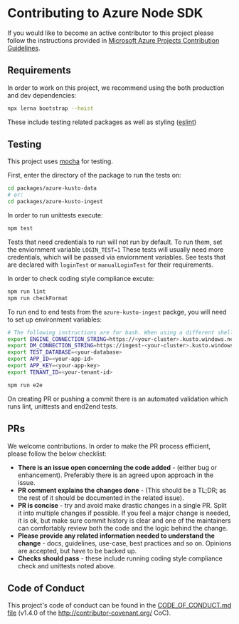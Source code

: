 # Contributing to Azure Node SDK

If you would like to become an active contributor to this project please
follow the instructions provided in [Microsoft Azure Projects Contribution Guidelines](https://azure.github.io/azure-sdk/general_introduction.html).

## Requirements

In order to work on this project, we recommend using the both production and dev dependencies:

```bash
npx lerna bootstrap --hoist
```

These include testing related packages as well as styling ([eslint](https://eslint.org/))

## Testing

This project uses [mocha](https://mochajs.org/) for testing.

First, enter the directory of the package to run the tests on:

```bash
cd packages/azure-kusto-data
# or:
cd packages/azure-kusto-ingest
```

In order to run unittests execute:

```bash
npm test
```

Tests that need credentials to run will not run by default.
To run them, set the enviornment variable `LOGIN_TEST=1`
These tests will usually need more credentials, which will be passed via enviornment variables.
See tests that are declared with `loginTest` or `manualLoginTest` for their requirements.

In order to check coding style compliance excute:

```bash
npm run lint
npm run checkFormat
```

To run end to end tests from the `azure-kusto-ingest` packge, you will need to set up environment variables:

```bash
# The following instructions are for bash. When using a different shell, use the syntax for setting environment variables.
export ENGINE_CONNECTION_STRING=https://<your-cluster>.kusto.windows.net
export DM_CONNECTION_STRING=https://ingest-<your-cluster>.kusto.windows.net
export TEST_DATABASE=<your-database>
export APP_ID=<your-app-id>
export APP_KEY=<your-app-key>
export TENANT_ID=<your-tenant-id>

npm run e2e
```

On creating PR or pushing a commit there is an automated validation which runs lint, unittests and end2end tests.

## PRs

We welcome contributions. In order to make the PR process efficient, please follow the below checklist:

-   **There is an issue open concerning the code added** - (either bug or enhancement).
    Preferably there is an agreed upon approach in the issue.
-   **PR comment explains the changes done** - (This should be a TL;DR; as the rest of it should be documented in the related issue).
-   **PR is concise** - try and avoid make drastic changes in a single PR. Split it into multiple changes if possible. If you feel a major change is needed, it is ok, but make sure commit history is clear and one of the maintainers can comfortably review both the code and the logic behind the change.
-   **Please provide any related information needed to understand the change** - docs, guidelines, use-case, best practices and so on. Opinions are accepted, but have to be backed up.
-   **Checks should pass** - these include running coding style compliance check and unittests noted above.

## Code of Conduct

This project's code of conduct can be found in the
[CODE_OF_CONDUCT.md file](https://github.com/Azure/azure-kusto-node/blob/master/CODE_OF_CONDUCT.md)
(v1.4.0 of the http://contributor-covenant.org/ CoC).
